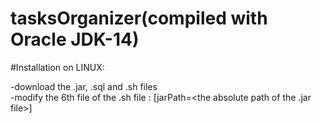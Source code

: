 # tasksOrganizer(compiled with Oracle JDK-14)

#Installation on LINUX:

-download the .jar, .sql and .sh files <br/>
-modify the 6th file of the .sh file : [jarPath=<the absolute path of the .jar file>]
